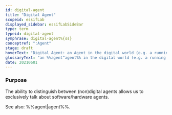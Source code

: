 ```yaml
---
id: digital-agent
title: "Digital Agent"
scopeid: essifLab
displayed_sidebar: essifLabSideBar
type: term
typeid: digital-agent
symphrase: digital-agent%{ss}
conceptref: ":Agent"
stage: draft
hoverText: "Digital Agent: an Agent in the digital world (e.g. a running app, or a web-server that is executing an Action for a specific Party (its Principal))."
glossaryText: "an %%agent^agent%% in the digital world (e.g. a running app, or a web-server that is executing an %%action^action%% for a specific %%party^party%% (its %%principal^principal%%))."
date: 20210601
---
```


### Purpose
The ability to distinguish between (non)digital agents allows us to exclusively talk about software/hardware agents.

See also: %%agent|agent%%.